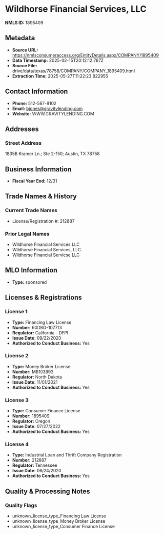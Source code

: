 # Wildhorse Financial Services, LLC

**NMLS ID:** 1895409

## Metadata
- **Source URL:** https://nmlsconsumeraccess.org/EntityDetails.aspx/COMPANY/1895409
- **Data Timestamp:** 2025-02-15T20:12:12.787Z
- **Source File:** drive/data/texas/78758/COMPANY/COMPANY_1895409.html
- **Extraction Time:** 2025-05-27T11:22:23.822955

## Contact Information
- **Phone:** 512-567-8102
- **Email:** bjones@gravitylending.com
- **Website:** WWW.GRAVITYLENDING.COM

## Addresses
### Street Address
1835B Kramer Ln.; Ste 2-150; Austin, TX 78758

## Business Information
- **Fiscal Year End:** 12/31

## Trade Names & History
### Current Trade Names
- License/Registration #: 212887

### Prior Legal Names
- Wildhorse Financial Services LLC
- Wildhorse Financial Services, LLC.
- Wildhorse Financial Servicse LLC

## MLO Information
- **Type:** sponsored

## Licenses & Registrations

### License 1
- **Type:** Financing Law License
- **Number:** 60DBO-107713
- **Regulator:** California - DFPI
- **Issue Date:** 09/22/2020
- **Authorized to Conduct Business:** Yes

### License 2
- **Type:** Money Broker License
- **Number:** MB103893
- **Regulator:** North Dakota
- **Issue Date:** 11/01/2021
- **Authorized to Conduct Business:** Yes

### License 3
- **Type:** Consumer Finance License
- **Number:** 1895409
- **Regulator:** Oregon
- **Issue Date:** 07/27/2022
- **Authorized to Conduct Business:** Yes

### License 4
- **Type:** Industrial Loan and Thrift Company Registration
- **Number:** 212887
- **Regulator:** Tennessee
- **Issue Date:** 06/24/2020
- **Authorized to Conduct Business:** Yes

## Quality & Processing Notes
### Quality Flags
- unknown_license_type_Financing Law License
- unknown_license_type_Money Broker License
- unknown_license_type_Consumer Finance License
